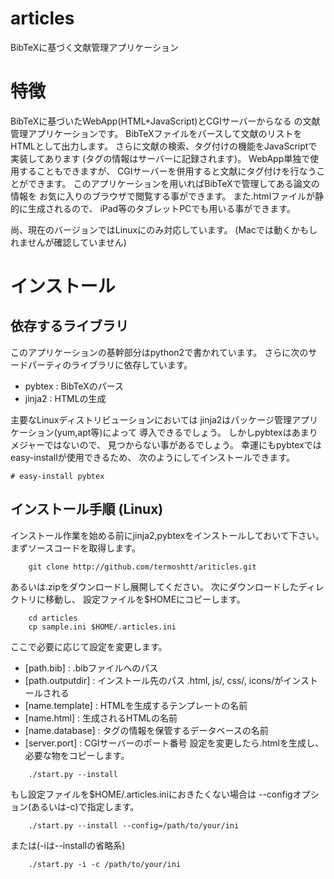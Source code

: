 articles
==========

BibTeXに基づく文献管理アプリケーション

# 特徴
BibTeXに基づいたWebApp(HTML+JavaScript)とCGIサーバーからなる
の文献管理アプリケーションです。
BibTeXファイルをパースして文献のリストをHTMLとして出力します。
さらに文献の検索、タグ付けの機能をJavaScriptで実装してあります
(タグの情報はサーバーに記録されます)。
WebApp単独で使用することもできますが、
CGIサーバーを併用すると文献にタグ付けを行なうことができます。
このアプリケーションを用いればBibTeXで管理してある論文の情報を
お気に入りのブラウザで閲覧する事ができます。
また.htmlファイルが静的に生成されるので、
iPad等のタブレットPCでも用いる事ができます。

尚、現在のバージョンではLinuxにのみ対応しています。
(Macでは動くかもしれませんが確認していません)

# インストール
## 依存するライブラリ
このアプリケーションの基幹部分はpython2で書かれています。
さらに次のサードパーティのライブラリに依存しています。
* pybtex : BibTeXのパース
* jinja2 : HTMLの生成

主要なLinuxディストリビューションにおいては
jinja2はパッケージ管理アプリケーション(yum,apt等)によって
導入できるでしょう。
しかしpybtexはあまりメジャーではないので、
見つからない事があるでしょう。
幸運にもpybtexではeasy-installが使用できるため、
次のようにしてインストールできます。
```shell
# easy-install pybtex
```

## インストール手順 (Linux)
インストール作業を始める前にjinja2,pybtexをインストールしておいて下さい。
まずソースコードを取得します。
```shell
    git clone http://github.com/termoshtt/ariticles.git
```
あるいは.zipをダウンロードし展開してください。
次にダウンロードしたディレクトリに移動し、
設定ファイルを$HOMEにコピーします。
```shell
    cd articles
    cp sample.ini $HOME/.articles.ini
```
ここで必要に応じて設定を変更します。
* [path.bib]        : .bibファイルへのパス
* [path.outputdir]  : インストール先のパス .html, js/, css/, icons/がインストールされる
* [name.template]   : HTMLを生成するテンプレートの名前
* [name.html]       : 生成されるHTMLの名前
* [name.database]   : タグの情報を保管するデータベースの名前
* [server.port]     : CGIサーバーのポート番号
設定を変更したら.htmlを生成し、必要な物をコピーします。
```shell
    ./start.py --install
```
もし設定ファイルを$HOME/.articles.iniにおきたくない場合は
--configオプション(あるいは-c)で指定します。
```shell
    ./start.py --install --config=/path/to/your/ini
```
または(-iは--installの省略系)
```shell
    ./start.py -i -c /path/to/your/ini
```



